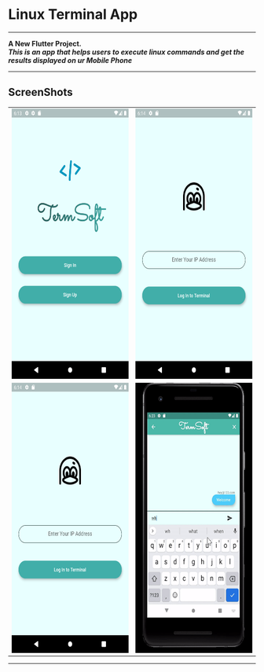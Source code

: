 # Linux Terminal App
---

**A New Flutter Project.**<br>
***This is an app that helps users to execute linux commands and get the results displayed on ur Mobile Phone***


---
ScreenShots
---
  <table>
    <tr>
      <td><img src="https://raw.githubusercontent.com/kevkanae/Terminal_App/master/xtra/1.png" alt="App SS" width="300" height="550" /></td>
      <td><img src="https://raw.githubusercontent.com/kevkanae/Terminal_App/master/xtra/2.png" alt="App SS" width="300" height="550" /></td>
    </tr>
    <tr>
      <td><img src="https://raw.githubusercontent.com/kevkanae/Terminal_App/master/xtra/2.png" alt="App SS" width="300" height="550" /></td>
      <td><img src="https://raw.githubusercontent.com/kevkanae/Terminal_App/master/xtra/a.gif" alt="App SS" width="300" height="550" /></td>
    </tr>
  </table>
  
---


